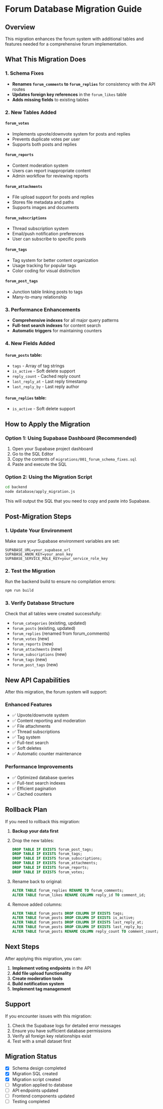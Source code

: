 # Forum Database Migration Guide

## Overview

This migration enhances the forum system with additional tables and features needed for a comprehensive forum implementation.

## What This Migration Does

### 1. Schema Fixes
- **Renames `forum_comments` to `forum_replies`** for consistency with the API routes
- **Updates foreign key references** in the `forum_likes` table
- **Adds missing fields** to existing tables

### 2. New Tables Added

#### `forum_votes`
- Implements upvote/downvote system for posts and replies
- Prevents duplicate votes per user
- Supports both posts and replies

#### `forum_reports`
- Content moderation system
- Users can report inappropriate content
- Admin workflow for reviewing reports

#### `forum_attachments`
- File upload support for posts and replies
- Stores file metadata and paths
- Supports images and documents

#### `forum_subscriptions`
- Thread subscription system
- Email/push notification preferences
- User can subscribe to specific posts

#### `forum_tags`
- Tag system for better content organization
- Usage tracking for popular tags
- Color coding for visual distinction

#### `forum_post_tags`
- Junction table linking posts to tags
- Many-to-many relationship

### 3. Performance Enhancements
- **Comprehensive indexes** for all major query patterns
- **Full-text search indexes** for content search
- **Automatic triggers** for maintaining counters

### 4. New Fields Added

#### `forum_posts` table:
- `tags` - Array of tag strings
- `is_active` - Soft delete support
- `reply_count` - Cached reply count
- `last_reply_at` - Last reply timestamp
- `last_reply_by` - Last reply author

#### `forum_replies` table:
- `is_active` - Soft delete support

## How to Apply the Migration

### Option 1: Using Supabase Dashboard (Recommended)

1. Open your Supabase project dashboard
2. Go to the SQL Editor
3. Copy the contents of `migrations/001_forum_schema_fixes.sql`
4. Paste and execute the SQL

### Option 2: Using the Migration Script

```bash
cd backend
node database/apply_migration.js
```

This will output the SQL that you need to copy and paste into Supabase.

## Post-Migration Steps

### 1. Update Your Environment
Make sure your Supabase environment variables are set:
```env
SUPABASE_URL=your_supabase_url
SUPABASE_ANON_KEY=your_anon_key
SUPABASE_SERVICE_ROLE_KEY=your_service_role_key
```

### 2. Test the Migration
Run the backend build to ensure no compilation errors:
```bash
npm run build
```

### 3. Verify Database Structure
Check that all tables were created successfully:
- `forum_categories` (existing, updated)
- `forum_posts` (existing, updated)
- `forum_replies` (renamed from forum_comments)
- `forum_votes` (new)
- `forum_reports` (new)
- `forum_attachments` (new)
- `forum_subscriptions` (new)
- `forum_tags` (new)
- `forum_post_tags` (new)

## New API Capabilities

After this migration, the forum system will support:

### Enhanced Features
- ✅ Upvote/downvote system
- ✅ Content reporting and moderation
- ✅ File attachments
- ✅ Thread subscriptions
- ✅ Tag system
- ✅ Full-text search
- ✅ Soft deletes
- ✅ Automatic counter maintenance

### Performance Improvements
- ✅ Optimized database queries
- ✅ Full-text search indexes
- ✅ Efficient pagination
- ✅ Cached counters

## Rollback Plan

If you need to rollback this migration:

1. **Backup your data first**
2. Drop the new tables:
   ```sql
   DROP TABLE IF EXISTS forum_post_tags;
   DROP TABLE IF EXISTS forum_tags;
   DROP TABLE IF EXISTS forum_subscriptions;
   DROP TABLE IF EXISTS forum_attachments;
   DROP TABLE IF EXISTS forum_reports;
   DROP TABLE IF EXISTS forum_votes;
   ```

3. Rename back to original:
   ```sql
   ALTER TABLE forum_replies RENAME TO forum_comments;
   ALTER TABLE forum_likes RENAME COLUMN reply_id TO comment_id;
   ```

4. Remove added columns:
   ```sql
   ALTER TABLE forum_posts DROP COLUMN IF EXISTS tags;
   ALTER TABLE forum_posts DROP COLUMN IF EXISTS is_active;
   ALTER TABLE forum_posts DROP COLUMN IF EXISTS last_reply_at;
   ALTER TABLE forum_posts DROP COLUMN IF EXISTS last_reply_by;
   ALTER TABLE forum_posts RENAME COLUMN reply_count TO comment_count;
   ```

## Next Steps

After applying this migration, you can:

1. **Implement voting endpoints** in the API
2. **Add file upload functionality**
3. **Create moderation tools**
4. **Build notification system**
5. **Implement tag management**

## Support

If you encounter issues with this migration:

1. Check the Supabase logs for detailed error messages
2. Ensure you have sufficient database permissions
3. Verify all foreign key relationships exist
4. Test with a small dataset first

## Migration Status

- [x] Schema design completed
- [x] Migration SQL created
- [x] Migration script created
- [ ] Migration applied to database
- [ ] API endpoints updated
- [ ] Frontend components updated
- [ ] Testing completed
